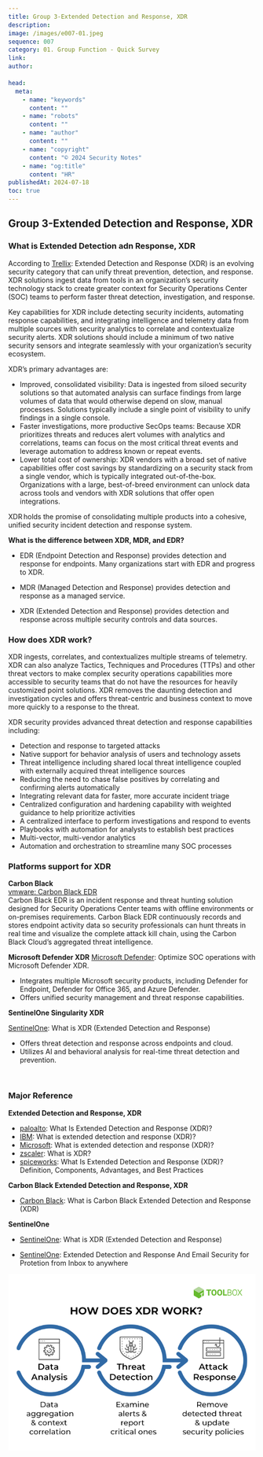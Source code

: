 ```yaml
---
title: Group 3-Extended Detection and Response, XDR
description:
image: /images/e007-01.jpeg
sequence: 007
category: 01. Group Function - Quick Survey
link:
author:

head:
  meta:
    - name: "keywords"
      content: ""
    - name: "robots"
      content: ""
    - name: "author"
      content: ""
    - name: "copyright"
      content: "© 2024 Security Notes"
    - name: "og:title"
      content: "HR"
publishedAt: 2024-07-18
toc: true
---
```


## Group 3-Extended Detection and Response, XDR

### What is Extended Detection adn Response, XDR

According to <a href="https://www.trellix.com/security-awareness/endpoint/what-is-xdr/">Trellix</a>:
Extended Detection and Response (XDR) is an evolving security category that can unify threat prevention, detection, and response. XDR solutions ingest data from tools in an organization’s security technology stack to create greater context for Security Operations Center (SOC) teams to perform faster threat detection, investigation, and response.

Key capabilities for XDR include detecting security incidents, automating response capabilities, and integrating intelligence and telemetry data from multiple sources with security analytics to correlate and contextualize security alerts. XDR solutions should include a minimum of two native security sensors and integrate seamlessly with your organization’s security ecosystem.

XDR’s primary advantages are:

- Improved, consolidated visibility: Data is ingested from siloed security solutions so that automated analysis can surface findings from large volumes of data that would otherwise depend on slow, manual processes. Solutions typically include a single point of visibility to unify findings in a single console.
- Faster investigations, more productive SecOps teams: Because XDR prioritizes threats and reduces alert volumes with analytics and correlations, teams can focus on the most critical threat events and leverage automation to address known or repeat events.
- Lower total cost of ownership: XDR vendors with a broad set of native capabilities offer cost savings by standardizing on a security stack from a single vendor, which is typically integrated out-of-the-box. Organizations with a large, best-of-breed environment can unlock data across tools and vendors with XDR solutions that offer open integrations.

XDR holds the promise of consolidating multiple products into a cohesive, unified security incident detection and response system.

**What is the difference between XDR, MDR, and EDR?**

- EDR (Endpoint Detection and Response) provides detection and response for endpoints. Many organizations start with EDR and progress to XDR.

- MDR (Managed Detection and Response) provides detection and response as a managed service.

- XDR (Extended Detection and Response) provides detection and response across multiple security controls and data sources.

### How does XDR work?

XDR ingests, correlates, and contextualizes multiple streams of telemetry. XDR can also analyze Tactics, Techniques and Procedures (TTPs) and other threat vectors to make complex security operations capabilities more accessible to security teams that do not have the resources for heavily customized point solutions. XDR removes the daunting detection and investigation cycles and offers threat-centric and business context to move more quickly to a response to the threat.

XDR security provides advanced threat detection and response capabilities including:

- Detection and response to targeted attacks
- Native support for behavior analysis of users and technology assets
- Threat intelligence including shared local threat intelligence coupled with externally acquired threat intelligence sources
- Reducing the need to chase false positives by correlating and confirming alerts automatically
- Integrating relevant data for faster, more accurate incident triage
- Centralized configuration and hardening capability with weighted guidance to help prioritize activities
- A centralized interface to perform investigations and respond to events
- Playbooks with automation for analysts to establish best practices
- Multi-vector, multi-vendor analytics
- Automation and orchestration to streamline many SOC processes

### Platforms support for XDR

**Carbon Black**  
<a href="https://www.vmware.com/products/endpoint-detection-and-response.html">vmware: Carbon Black EDR</a> <br>
Carbon Black EDR is an incident response and threat hunting solution designed for Security Operations Center teams with offline environments or on-premises requirements. Carbon Black EDR continuously records and stores endpoint activity data so security professionals can hunt threats in real time and visualize the complete attack kill chain, using the Carbon Black Cloud’s aggregated threat intelligence.

**Microsoft Defender XDR**
<a href="https://www.microsoft.com/en-us/security/business/solutions/extended-detection-response-xdr">Microsoft Defender</a>: Optimize SOC operations with Microsoft Defender XDR.

- Integrates multiple Microsoft security products, including Defender for Endpoint, Defender for Office 365, and Azure Defender.
- Offers unified security management and threat response capabilities.

**SentinelOne Singularity XDR**

<a href="https://www.sentinelone.com/cybersecurity-101/extended-detection-response-xdr/">SentinelOne</a>:
What is XDR (Extended Detection and Response)

- Offers threat detection and response across endpoints and cloud.
- Utilizes AI and behavioral analysis for real-time threat detection and prevention.

<br />

### Major Reference

**Extended Detection and Response, XDR**

- <a href="https://www.paloaltonetworks.com/cyberpedia/what-is-extended-detection-response-XDR">paloalto</a>: What Is Extended Detection and Response (XDR)?
- <a href="https://www.ibm.com/topics/xdr">IBM</a>: What is extended detection and response (XDR)?
- <a href="https://www.microsoft.com/en-us/security/business/security-101/what-is-xdr">Microsoft</a>: What is extended detection and response (XDR)?
- <a href="https://www.zscaler.com/zpedia/what-is-xdr">zscaler</a>: What is XDR?
- <a href="https://www.spiceworks.com/it-security/endpoint-security/articles/what-is-xdr/">spiceworks</a>: What Is Extended Detection and Response (XDR)? Definition, Components, Advantages, and Best Practices

**Carbon Black Extended Detection and Response, XDR**

- <a href="https://www.youtube.com/watch?v=Rx4XUq8kJ2k">Carbon Black</a>: What is Carbon Black Extended Detection and Response (XDR)

**SentinelOne**

- <a href="https://www.sentinelone.com/cybersecurity-101/extended-detection-response-xdr/">SentinelOne</a>:
  What is XDR (Extended Detection and Response)

- <a href="https://www.sentinelone.com/resources/extended-detection-and-response-and-email-security-for-protection-from-inbox-to-anywhere/">SentinelOne</a>:
  Extended Detection and Response And Email Security for Protetion from Inbox to anywhere

![e007-01.jpeg](/images/e007-01.jpeg)
